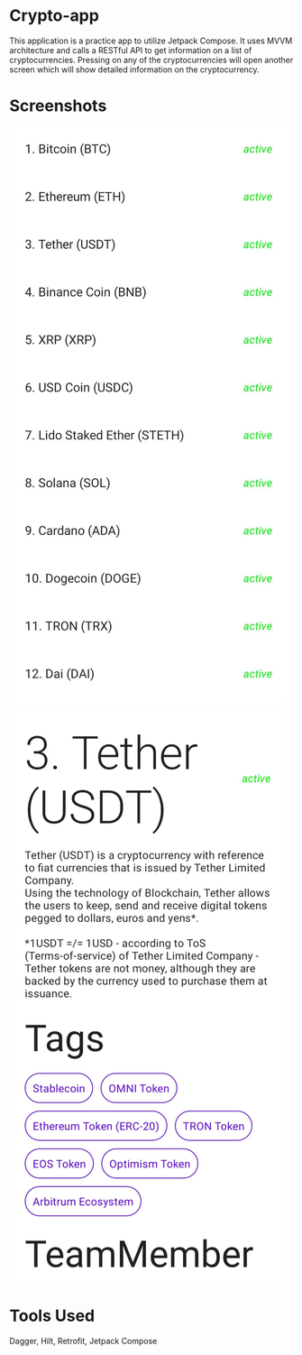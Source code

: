 # Crypto-app

This application is a practice app to utilize Jetpack Compose. It uses MVVM architecture and calls a RESTful API to get information on a list of cryptocurrencies. Pressing on any of the cryptocurrencies will open another screen which will show detailed information on the cryptocurrency.


# Screenshots
![alt text](https://github.com/abdulmoeed11/Crypto-app/blob/main/crypto-1.jpg?raw=true)
![alt text](https://github.com/abdulmoeed11/Crypto-app/blob/main/crypto-2.jpg?raw=true)


# Tools Used
Dagger, Hilt, Retrofit, Jetpack Compose
